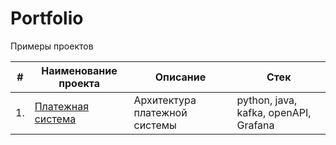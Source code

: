 # Portfolio
Примеры проектов


| #    | Наименование проекта                | Описание                                                     | Стек                                                         |
| ---- | ------------------------------------------------------------ | ------------------------------------------------------------ | ------------------------------------------------------------ |
| 1.   | [Платежная система]([https://github.com/is1917/Portfolio/edit/main]) | Архитектура платежной системы | python, java, kafka, openAPI, Grafana    |

